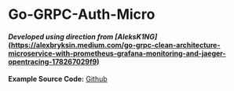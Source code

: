 # Go-GRPC-Auth-Micro
#### *Developed using direction from [AleksK1NG]*(https://alexbryksin.medium.com/go-grpc-clean-architecture-microservice-with-prometheus-grafana-monitoring-and-jaeger-opentracing-178267029f9)

**Example Source Code:** [Github](https://github.com/AleksK1NG/Go-GRPC-Auth-Microservice)
